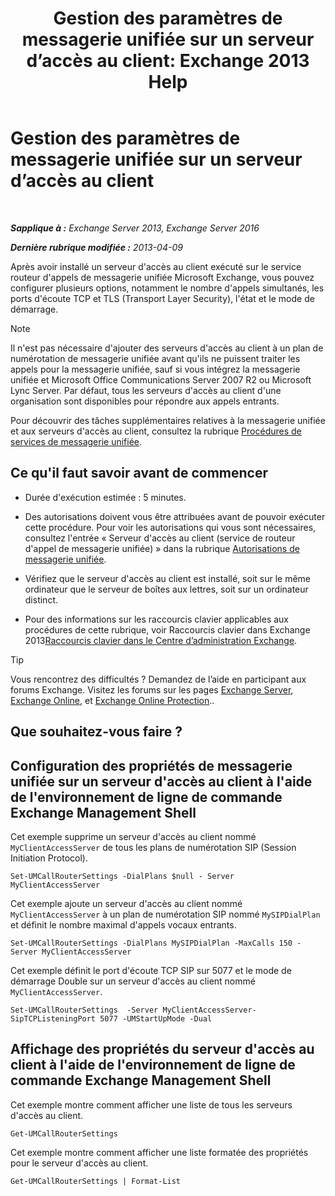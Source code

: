﻿---
title: 'Gestion des paramètres de messagerie unifiée sur un serveur d’accès au client: Exchange 2013 Help'
TOCTitle: Gestion des paramètres de messagerie unifiée sur un serveur d’accès au client
ms:assetid: 08667911-fa86-404e-84b1-65cedd94d579
ms:mtpsurl: https://technet.microsoft.com/fr-fr/library/JJ673507(v=EXCHG.150)
ms:contentKeyID: 50555342
ms.date: 05/23/2018
mtps_version: v=EXCHG.150
ms.translationtype: MT
---

# Gestion des paramètres de messagerie unifiée sur un serveur d’accès au client

 

_**Sapplique à :** Exchange Server 2013, Exchange Server 2016_

_**Dernière rubrique modifiée :** 2013-04-09_

Après avoir installé un serveur d'accès au client exécuté sur le service routeur d'appels de messagerie unifiée Microsoft Exchange, vous pouvez configurer plusieurs options, notamment le nombre d'appels simultanés, les ports d'écoute TCP et TLS (Transport Layer Security), l'état et le mode de démarrage.

> [!NOTE]
> Il n'est pas nécessaire d'ajouter des serveurs d'accès au client à un plan de numérotation de messagerie unifiée avant qu'ils ne puissent traiter les appels pour la messagerie unifiée, sauf si vous intégrez la messagerie unifiée et Microsoft Office Communications Server 2007 R2 ou Microsoft Lync Server. Par défaut, tous les serveurs d'accès au client d'une organisation sont disponibles pour répondre aux appels entrants.


Pour découvrir des tâches supplémentaires relatives à la messagerie unifiée et aux serveurs d'accès au client, consultez la rubrique [Procédures de services de messagerie unifiée](um-services-procedures-exchange-2013-help.md).

## Ce qu'il faut savoir avant de commencer

  - Durée d'exécution estimée : 5 minutes.

  - Des autorisations doivent vous être attribuées avant de pouvoir exécuter cette procédure. Pour voir les autorisations qui vous sont nécessaires, consultez l'entrée « Serveur d'accès au client (service de routeur d'appel de messagerie unifiée) » dans la rubrique [Autorisations de messagerie unifiée](unified-messaging-permissions-exchange-2013-help.md).

  - Vérifiez que le serveur d'accès au client est installé, soit sur le même ordinateur que le serveur de boîtes aux lettres, soit sur un ordinateur distinct.

  - Pour des informations sur les raccourcis clavier applicables aux procédures de cette rubrique, voir Raccourcis clavier dans Exchange 2013[Raccourcis clavier dans le Centre d’administration Exchange](keyboard-shortcuts-in-the-exchange-admin-center-exchange-online-protection-help.md).

> [!TIP]
> Vous rencontrez des difficultés ? Demandez de l’aide en participant aux forums Exchange. Visitez les forums sur les pages <a href="https://go.microsoft.com/fwlink/p/?linkid=60612">Exchange Server</a>, <a href="https://go.microsoft.com/fwlink/p/?linkid=267542">Exchange Online</a>, et <a href="https://go.microsoft.com/fwlink/p/?linkid=285351">Exchange Online Protection</a>..


## Que souhaitez-vous faire ?

## Configuration des propriétés de messagerie unifiée sur un serveur d'accès au client à l'aide de l'environnement de ligne de commande Exchange Management Shell

Cet exemple supprime un serveur d'accès au client nommé `MyClientAccessServer` de tous les plans de numérotation SIP (Session Initiation Protocol).

    Set-UMCallRouterSettings -DialPlans $null - Server MyClientAccessServer

Cet exemple ajoute un serveur d'accès au client nommé `MyClientAccessServer` à un plan de numérotation SIP nommé `MySIPDialPlan` et définit le nombre maximal d'appels vocaux entrants.

    Set-UMCallRouterSettings -DialPlans MySIPDialPlan -MaxCalls 150 -Server MyClientAccessServer

Cet exemple définit le port d'écoute TCP SIP sur 5077 et le mode de démarrage Double sur un serveur d'accès au client nommé `MyClientAccessServer`.

    Set-UMCallRouterSettings  -Server MyClientAccessServer-SipTCPListeningPort 5077 -UMStartUpMode -Dual 

## Affichage des propriétés du serveur d'accès au client à l'aide de l'environnement de ligne de commande Exchange Management Shell

Cet exemple montre comment afficher une liste de tous les serveurs d'accès au client.

    Get-UMCallRouterSettings

Cet exemple montre comment afficher une liste formatée des propriétés pour le serveur d'accès au client.

    Get-UMCallRouterSettings | Format-List

